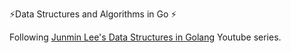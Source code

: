 ⚡️Data Structures and Algorithms in Go ⚡️

Following 
[Junmin Lee's Data Structures in Golang](https://www.youtube.com/playlist?list=PL0q7mDmXPZm7s7weikYLpNZBKk5dCoWm6) 
Youtube series.
